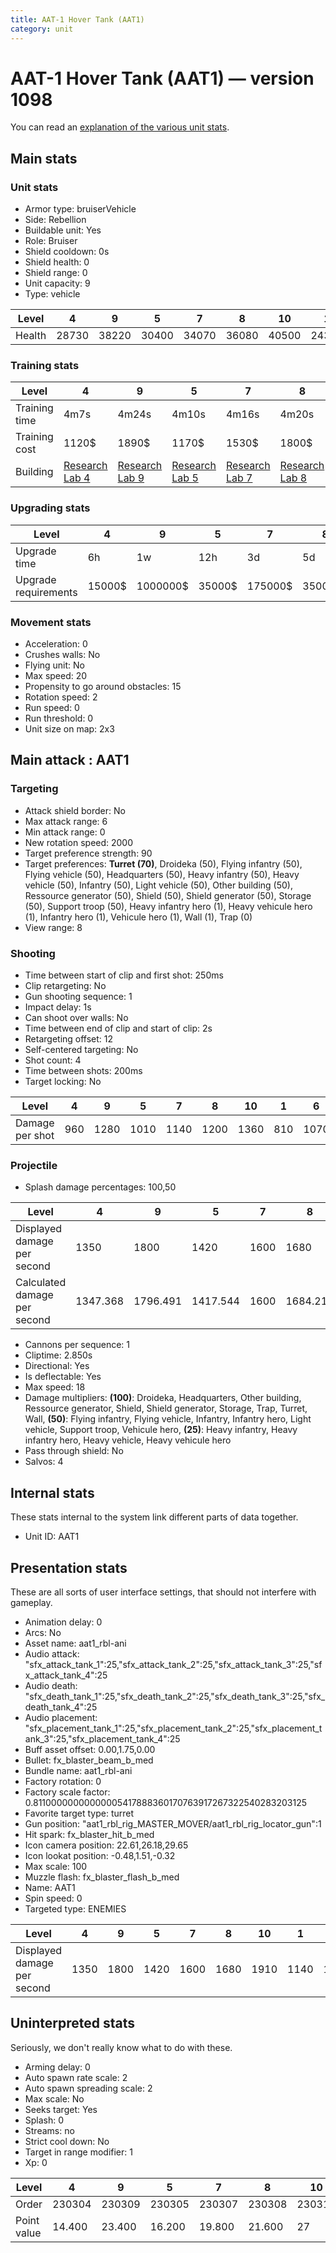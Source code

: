 ```yaml
---
title: AAT-1 Hover Tank (AAT1)
category: unit
---
```


# AAT-1 Hover Tank (AAT1) — version 1098

You can read an [explanation  of the various unit stats](unitexplained.md).

## Main stats

### Unit stats

  * Armor type: bruiserVehicle
  * Side: Rebellion
  * Buildable unit: Yes
  * Role: Bruiser
  * Shield cooldown: 0s
  * Shield health: 0
  * Shield range: 0
  * Unit capacity: 9
  * Type: vehicle

|Level |4    |9    |5    |7    |8    |10   |1    |6    |3    |2    |
|------|-----|-----|-----|-----|-----|-----|-----|-----|-----|-----|
|Health|28730|38220|30400|34070|36080|40500|24300|32180|27160|25690|


### Training stats

|Level        |4                                     |9                                     |5                                     |7                                     |8                                     |10                                     |1                             |6                                     |3                                     |2                                     |
|-------------|--------------------------------------|--------------------------------------|--------------------------------------|--------------------------------------|--------------------------------------|---------------------------------------|------------------------------|--------------------------------------|--------------------------------------|--------------------------------------|
|Training time|4m7s                                  |4m24s                                 |4m10s                                 |4m16s                                 |4m20s                                 |4m30s                                  |4m                            |4m13s                                 |4m4s                                  |4m2s                                  |
|Training cost|1120$                                 |1890$                                 |1170$                                 |1530$                                 |1800$                                 |2070$                                  |990$                          |1350$                                 |1070$                                 |1030$                                 |
|Building     |[Research Lab 4](rebelOffenseLab.html)|[Research Lab 9](rebelOffenseLab.html)|[Research Lab 5](rebelOffenseLab.html)|[Research Lab 7](rebelOffenseLab.html)|[Research Lab 8](rebelOffenseLab.html)|[Research Lab 10](rebelOffenseLab.html)|[Factory 3](rebelFactory.html)|[Research Lab 6](rebelOffenseLab.html)|[Research Lab 3](rebelOffenseLab.html)|[Research Lab 2](rebelOffenseLab.html)|


### Upgrading stats

|Level               |4     |9       |5     |7      |8      |10      |1    |6      |3    |2    |
|--------------------|------|--------|------|-------|-------|--------|-----|-------|-----|-----|
|Upgrade time        |6h    |1w      |12h   |3d     |5d     |1w3d    |0s   |2d     |2h   |45m  |
|Upgrade requirements|15000$|1000000$|35000$|175000$|350000$|2000000$|2700$|115000$|6000$|3000$|


### Movement stats

  * Acceleration: 0
  * Crushes walls: No
  * Flying unit: No
  * Max speed: 20
  * Propensity to go around obstacles: 15
  * Rotation speed: 2
  * Run speed: 0
  * Run threshold: 0
  * Unit size on map: 2x3

## Main attack : AAT1

### Targeting

  * Attack shield border: No
  * Max attack range: 6
  * Min attack range: 0
  * New rotation speed: 2000
  * Target preference strength: 90
  * Target preferences: **Turret (70)**, Droideka (50), Flying infantry (50), Flying vehicle (50), Headquarters (50), Heavy infantry (50), Heavy vehicle (50), Infantry (50), Light vehicle (50), Other building (50), Ressource generator (50), Shield (50), Shield generator (50), Storage (50), Support troop (50), Heavy infantry hero (1), Heavy vehicule hero (1), Infantry hero (1), Vehicule hero (1), Wall (1), Trap (0)
  * View range: 8

### Shooting

  * Time between start of clip and first shot: 250ms
  * Clip retargeting: No
  * Gun shooting sequence: 1
  * Impact delay: 1s
  * Can shoot over walls: No
  * Time between end of clip and start of clip: 2s
  * Retargeting offset: 12
  * Self-centered targeting: No
  * Shot count: 4
  * Time between shots: 200ms
  * Target locking: No

|Level          |4  |9   |5   |7   |8   |10  |1  |6   |3  |2  |
|---------------|---|----|----|----|----|----|---|----|---|---|
|Damage per shot|960|1280|1010|1140|1200|1360|810|1070|900|850|


### Projectile

  * Splash damage percentages: 100,50

|Level                       |4       |9       |5       |7   |8       |10      |1       |6       |3       |2       |
|----------------------------|--------|--------|--------|----|--------|--------|--------|--------|--------|--------|
|Displayed damage per second |1350    |1800    |1420    |1600|1680    |1910    |1140    |1500    |1260    |1190    |
|Calculated damage per second|1347.368|1796.491|1417.544|1600|1684.211|1908.772|1136.842|1501.754|1263.158|1192.982|


  * Cannons per sequence: 1
  * Cliptime: 2.850s
  * Directional: Yes
  * Is deflectable: Yes
  * Max speed: 18
  * Damage multipliers: **(100)**: Droideka, Headquarters, Other building, Ressource generator, Shield, Shield generator, Storage, Trap, Turret, Wall, **(50)**: Flying infantry, Flying vehicle, Infantry, Infantry hero, Light vehicle, Support troop, Vehicule hero, **(25)**: Heavy infantry, Heavy infantry hero, Heavy vehicle, Heavy vehicule hero
  * Pass through shield: No
  * Salvos: 4

## Internal stats

These stats internal to the system link different parts of data together.

  * Unit ID: AAT1

## Presentation stats

These are all sorts of user interface settings, that should not interfere with gameplay.

  * Animation delay: 0
  * Arcs: No
  * Asset name: aat1_rbl-ani
  * Audio attack: "sfx_attack_tank_1":25,"sfx_attack_tank_2":25,"sfx_attack_tank_3":25,"sfx_attack_tank_4":25
  * Audio death: "sfx_death_tank_1":25,"sfx_death_tank_2":25,"sfx_death_tank_3":25,"sfx_death_tank_4":25
  * Audio placement: "sfx_placement_tank_1":25,"sfx_placement_tank_2":25,"sfx_placement_tank_3":25,"sfx_placement_tank_4":25
  * Buff asset offset: 0.00,1.75,0.00
  * Bullet: fx_blaster_beam_b_med
  * Bundle name: aat1_rbl-ani
  * Factory rotation: 0
  * Factory scale factor: 0.81100000000000005417888360170763917267322540283203125
  * Favorite target type: turret
  * Gun position: "aat1_rbl_rig_MASTER_MOVER/aat1_rbl_rig_locator_gun":1
  * Hit spark: fx_blaster_hit_b_med
  * Icon camera position: 22.61,26.18,29.65
  * Icon lookat position: -0.48,1.51,-0.32
  * Max scale: 100
  * Muzzle flash: fx_blaster_flash_b_med
  * Name: AAT1
  * Spin speed: 0
  * Targeted type: ENEMIES

|Level                      |4   |9   |5   |7   |8   |10  |1   |6   |3   |2   |
|---------------------------|----|----|----|----|----|----|----|----|----|----|
|Displayed damage per second|1350|1800|1420|1600|1680|1910|1140|1500|1260|1190|


## Uninterpreted stats

Seriously, we don't really know what to do with these.

  * Arming delay: 0
  * Auto spawn rate scale: 2
  * Auto spawn spreading scale: 2
  * Max scale: No
  * Seeks target: Yes
  * Splash: 0
  * Streams: no
  * Strict cool down: No
  * Target in range modifier: 1
  * Xp: 0

|Level      |4     |9     |5     |7     |8     |10    |1     |6     |3     |2     |
|-----------|------|------|------|------|------|------|------|------|------|------|
|Order      |230304|230309|230305|230307|230308|230310|230301|230306|230303|230302|
|Point value|14.400|23.400|16.200|19.800|21.600|27    |9     |18    |12.600|10.800|



